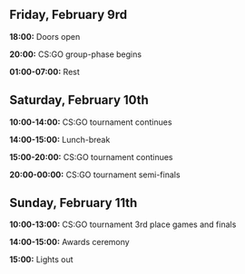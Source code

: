 ## Friday, February 9rd

**18:00:** Doors open

**20:00:** CS:GO group-phase begins

**01:00-07:00:** Rest

## Saturday, February 10th

**10:00-14:00:** CS:GO tournament continues

**14:00-15:00:** Lunch-break

**15:00-20:00:** CS:GO tournament continues

**20:00-00:00:** CS:GO tournament semi-finals

## Sunday, February 11th

**10:00-13:00:** CS:GO tournament 3rd place games and finals

**14:00-15:00:** Awards ceremony

**15:00:** Lights out
